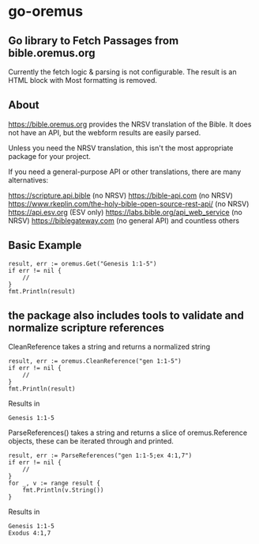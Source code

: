# go-oremus
## Go library to Fetch Passages from bible.oremus.org

Currently the fetch logic & parsing is not configurable. The result is an HTML block with Most formatting is removed.

## About

https://bible.oremus.org provides the NRSV translation of the Bible. It does not have an API, but the webform results are easily parsed.

Unless you need the NRSV translation, this isn't the most appropriate package for your project.

If you need a general-purpose API or other translations, there are many alternatives:

https://scripture.api.bible (no NRSV)
https://bible-api.com (no NRSV)
https://www.rkeplin.com/the-holy-bible-open-source-rest-api/ (no NRSV)
https://api.esv.org (ESV only)
https://labs.bible.org/api_web_service (no NRSV)
https://biblegateway.com (no general API) 
and countless others

## Basic Example

```
result, err := oremus.Get("Genesis 1:1-5")
if err != nil {
	//
}
fmt.Println(result)
```

## the package also includes tools to validate and normalize scripture references

CleanReference takes a string and returns a normalized string

```
result, err := oremus.CleanReference("gen 1:1-5")
if err != nil {
	//
}
fmt.Println(result)
```
Results in 
```
Genesis 1:1-5
```

ParseReferences() takes a string and returns a slice of oremus.Reference objects, these can be iterated through and printed.
```
result, err := ParseReferences("gen 1:1-5;ex 4:1,7")
if err != nil {
	//
}
for _, v := range result {
	fmt.Println(v.String())
}
```
Results in
```
Genesis 1:1-5
Exodus 4:1,7
```
